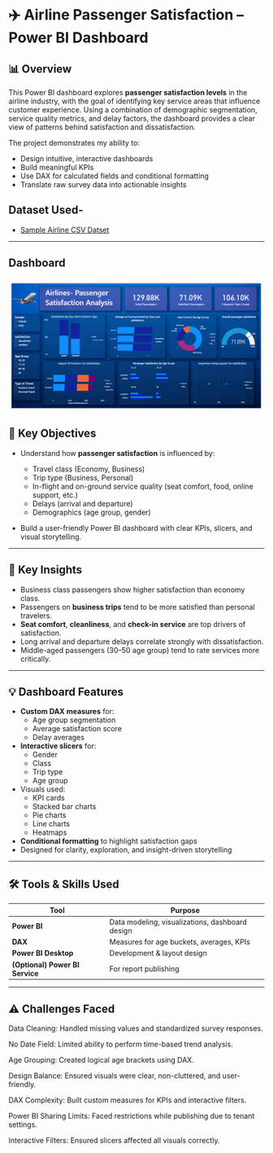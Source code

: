 # ✈️ Airline Passenger Satisfaction – Power BI Dashboard

## 📊 Overview

This Power BI dashboard explores **passenger satisfaction levels** in the airline industry, with the goal of identifying key service areas that influence customer experience. Using a combination of demographic segmentation, service quality metrics, and delay factors, the dashboard provides a clear view of patterns behind satisfaction and dissatisfaction.

The project demonstrates my ability to:
- Design intuitive, interactive dashboards
- Build meaningful KPIs
- Use DAX for calculated fields and conditional formatting
- Translate raw survey data into actionable insights

## Dataset Used-
- <a href="https://github.com/Vaibh31/Power-BI-Project/blob/main/Invistico_Airline.csv">Sample Airline CSV Datset</a>

---

## Dashboard
 <img src="https://github.com/Vaibh31/Power-BI-Project/blob/main/image.png" />

## 🎯 Key Objectives

- Understand how **passenger satisfaction** is influenced by:
  - Travel class (Economy, Business)
  - Trip type (Business, Personal)
  - In-flight and on-ground service quality (seat comfort, food, online support, etc.)
  - Delays (arrival and departure)
  - Demographics (age group, gender)
  
- Build a user-friendly Power BI dashboard with clear KPIs, slicers, and visual storytelling.

---

## 🧠 Key Insights

- Business class passengers show higher satisfaction than economy class.
- Passengers on **business trips** tend to be more satisfied than personal travelers.
- **Seat comfort**, **cleanliness**, and **check-in service** are top drivers of satisfaction.
- Long arrival and departure delays correlate strongly with dissatisfaction.
- Middle-aged passengers (30–50 age group) tend to rate services more critically.

---

## 💡 Dashboard Features

- **Custom DAX measures** for:
  - Age group segmentation
  - Average satisfaction score
  - Delay averages
- **Interactive slicers** for:
  - Gender
  - Class
  - Trip type
  - Age group
- Visuals used:
  - KPI cards
  - Stacked bar charts
  - Pie charts
  - Line charts
  - Heatmaps
- **Conditional formatting** to highlight satisfaction gaps
- Designed for clarity, exploration, and insight-driven storytelling

---

## 🛠️ Tools & Skills Used

| Tool           | Purpose                                 |
|----------------|-----------------------------------------|
| **Power BI**   | Data modeling, visualizations, dashboard design |
| **DAX**        | Measures for age buckets, averages, KPIs |
| **Power BI Desktop** | Development & layout design         |
| **(Optional) Power BI Service** | For report publishing    |

---
## ⚠️ Challenges Faced
Data Cleaning: Handled missing values and standardized survey responses.

No Date Field: Limited ability to perform time-based trend analysis.

Age Grouping: Created logical age brackets using DAX.

Design Balance: Ensured visuals were clear, non-cluttered, and user-friendly.

DAX Complexity: Built custom measures for KPIs and interactive filters.

Power BI Sharing Limits: Faced restrictions while publishing due to tenant settings.

Interactive Filters: Ensured slicers affected all visuals correctly.




